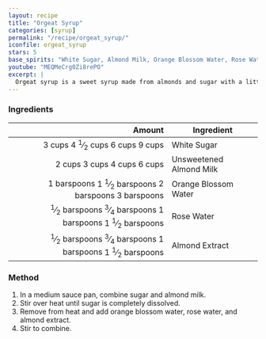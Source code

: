 ```yaml
---
layout: recipe
title: "Orgeat Syrup"
categories: [syrup]
permalink: "/recipe/orgeat_syrup/"
iconfile: orgeat_syrup
stars: 5
base_spirits: "White Sugar, Almond Milk, Orange Blossom Water, Rose Water, Almond Extract"
youtube: "MEQMeCrg0Zi8rePO"
excerpt: |
  Orgeat syrup is a sweet syrup made from almonds and sugar with a little rose water and/or orange flower water.
---
```


### Ingredients

|                                                                                                                                                                                                                                                             Amount | Ingredient              |
| -----------------------------------------------------------------------------------------------------------------------------------------------------------------------------------------------------------------------------------------------------------------: | ----------------------- |
|                                                                               <span class="onex active">3 cups </span> <span class="onehalfx">4 <sup>1</sup>&frasl;<sub>2</sub> cups </span> <span class="twox">6 cups </span> <span class="threex">9 cups </span> | White Sugar             |
|                                                                                                               <span class="onex active">2 cups </span> <span class="onehalfx">3 cups </span> <span class="twox">4 cups </span> <span class="threex">6 cups </span> | Unsweetened Almond Milk |
|                                                               <span class="onex active">1 barspoons</span> <span class="onehalfx">1 <sup>1</sup>&frasl;<sub>2</sub> barspoons</span> <span class="twox">2 barspoons</span> <span class="threex">3 barspoons</span> | Orange Blossom Water    |
| <span class="onex active"> <sup>1</sup>&frasl;<sub>2</sub> barspoons</span> <span class="onehalfx"> <sup>3</sup>&frasl;<sub>4</sub> barspoons</span> <span class="twox">1 barspoons</span> <span class="threex">1 <sup>1</sup>&frasl;<sub>2</sub> barspoons</span> | Rose Water              |
| <span class="onex active"> <sup>1</sup>&frasl;<sub>2</sub> barspoons</span> <span class="onehalfx"> <sup>3</sup>&frasl;<sub>4</sub> barspoons</span> <span class="twox">1 barspoons</span> <span class="threex">1 <sup>1</sup>&frasl;<sub>2</sub> barspoons</span> | Almond Extract          |

### Method

1. In a medium sauce pan, combine sugar and almond milk.
2. Stir over heat until sugar is completely dissolved.
3. Remove from heat and add orange blossom water, rose water, and almond extract.
4. Stir to combine.

<script type="application/ld+json">
{
  "@context": "https://schema.org",
  "@type": "Recipe",
  "author": "{{ page.author }}",
  "description": "{{ page.excerpt | strip_html | replace: '"', "'" }}",
  "image": "{%- for ingredient in site.data[page.iconfile].images.ingredient limit: 1 -%}{{ ingredient.url }}{%- endfor -%}",
  "recipeIngredient": [  "3 cups White Sugar",
  "2 cups Unsweetened Almond Milk",
  "1 barspoon Orange Blossom Water ",
  "0.5 barspoon Rose Water ",
  "0.5 barspoon Almond Extract "],
  "name": "{{ page.title }}",
  "recipeInstructions": "",
  "recipeYield": "1 cocktail",
  "recipeCategory": "cocktail"
}
</script>
